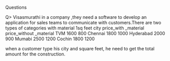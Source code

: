 Questions

Q>  Visasmurathi in a company ,they need a software to develop an application  for sales teams  to communicate with customers.There are two types  of categories with material 1sq feet
 city                            price_with _material	     price_without _material
TVM			                                      1600                    800
Chennai                                       1800                   1000
Hyderabad                                     2000                    900
Mumabi                                        2500                   1200
Cochin                                        1800                   1200

when a customer type his city and square feet, he need to get  the total amount for the construction.
